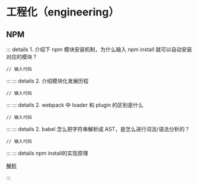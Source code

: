 # 工程化（engineering）

## NPM

::: details 1. 介绍下 npm 模块安装机制，为什么输入 npm install 就可以自动安装对应的模块？

```
// 输入代码
```

:::
::: details 2. 介绍模块化发展历程

```
// 输入代码
```

:::
::: details 2. webpack 中 loader 和 plugin 的区别是什么

```
// 输入代码
```

:::
::: details 2. babel 怎么把字符串解析成 AST，是怎么进行词法/语法分析的？

```
// 输入代码
```

:::
::: details npm install的实现原理

[解析](https://www.zhihu.com/question/66629910)

:::